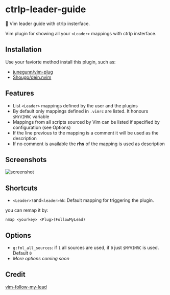 ctrlp-leader-guide
==============

🍎 Vim leader guide with ctrlp insterface.

Vim plugin for showing all your `<Leader>` mappings with ctrlp insterface.

Installation
------------

Use your faviorte method install this plugin, such as: 

- [junegunn/vim-plug](https://github.com/junegunn/vim-plug)
- [Shougo/dein.nvim](https://github.com/Shougo/dein.vim)

Features
--------

* List `<Leader>` mappings defined by the user and the plugins
* By default only mappings defined in `.vimrc` are listed. It honours `$MYVIMRC` variable
* Mappings from all scripts sourced by Vim can be listed if specified by configuration (see Options)
* If the line previous to the mapping is a comment it will be used as the description
* If no comment is available the **rhs** of the mapping is used as description

Screenshots
-----------

![screenshot](https://cloud.githubusercontent.com/assets/4246425/21986374/1fd26d88-dc3a-11e6-8de7-384c4cddc5c1.png)

Shortcuts
---------

* `<Leader>?`and`<leader>hk`: Default mapping for triggering the plugin.

you can remap it by:

```vim
nmap <yourkey> <Plug>(FollowMyLead)
```

Options
-------
* `g:fml_all_sources`: if `1` all sources are used, if `0` just `$MYVIMRC` is used. Default `0`
* _More options coming soon_

Credit
-------

[vim-follow-my-lead](https://github.com/ktonga/vim-follow-my-lead)
